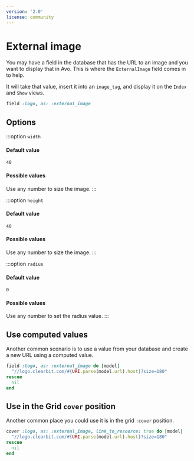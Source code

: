 ```yaml
---
version: '2.0'
license: community
---
```


# External image

You may have a field in the database that has the URL to an image and you want to display that in Avo. This is where the `ExternalImage` field comes in to help.

It will take that value, insert it into an `image_tag`, and display it on the `Index` and `Show` views.

```ruby
field :logo, as: :external_image
```

## Options

:::option `width`

#### Default value

`40`

#### Possible values

Use any number to size the image.
:::

:::option `height`
#### Default value

`40`

#### Possible values

Use any number to size the image.
:::

:::option `radius`
#### Default value

`0`

#### Possible values

Use any number to set the radius value.
:::

<!-- @include: ./../common/link_to_resource_common.md-->

## Use computed values

Another common scenario is to use a value from your database and create a new URL using a computed value.

```ruby
field :logo, as: :external_image do |model|
  "//logo.clearbit.com/#{URI.parse(model.url).host}?size=180"
rescue
  nil
end
```

## Use in the Grid `cover` position

Another common place you could use it is in the grid `:cover` position.

```ruby
cover :logo, as: :external_image, link_to_resource: true do |model|
  "//logo.clearbit.com/#{URI.parse(model.url).host}?size=180"
rescue
  nil
end
```
